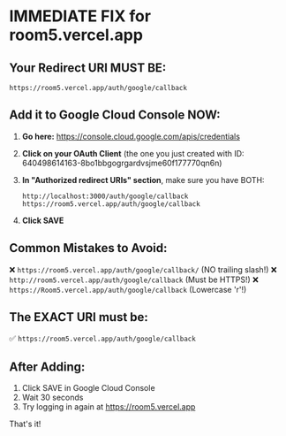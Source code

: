 # IMMEDIATE FIX for room5.vercel.app

## Your Redirect URI MUST BE:
```
https://room5.vercel.app/auth/google/callback
```

## Add it to Google Cloud Console NOW:

1. **Go here:** https://console.cloud.google.com/apis/credentials

2. **Click on your OAuth Client** (the one you just created with ID: 640498614163-8bo1bbgogrgardvsjme60f177770qn6n)

3. **In "Authorized redirect URIs" section**, make sure you have BOTH:
   ```
   http://localhost:3000/auth/google/callback
   https://room5.vercel.app/auth/google/callback
   ```

4. **Click SAVE**

## Common Mistakes to Avoid:
❌ `https://room5.vercel.app/auth/google/callback/` (NO trailing slash!)
❌ `http://room5.vercel.app/auth/google/callback` (Must be HTTPS!)
❌ `https://Room5.vercel.app/auth/google/callback` (Lowercase 'r'!)

## The EXACT URI must be:
✅ `https://room5.vercel.app/auth/google/callback`

## After Adding:
1. Click SAVE in Google Cloud Console
2. Wait 30 seconds
3. Try logging in again at https://room5.vercel.app

That's it!
